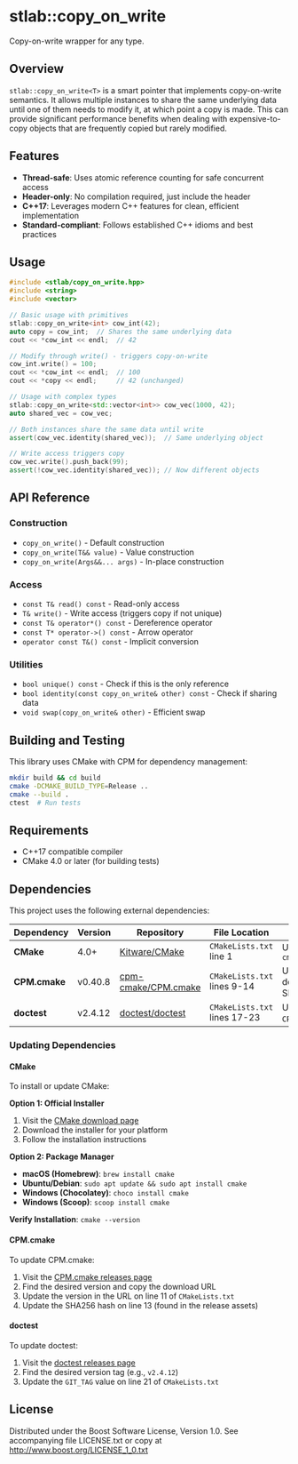 # stlab::copy_on_write

Copy-on-write wrapper for any type.

## Overview

`stlab::copy_on_write<T>` is a smart pointer that implements copy-on-write semantics. It allows multiple instances to share the same underlying data until one of them needs to modify it, at which point a copy is made. This can provide significant performance benefits when dealing with expensive-to-copy objects that are frequently copied but rarely modified.

## Features

- **Thread-safe**: Uses atomic reference counting for safe concurrent access
- **Header-only**: No compilation required, just include the header
- **C++17**: Leverages modern C++ features for clean, efficient implementation
- **Standard-compliant**: Follows established C++ idioms and best practices

## Usage

```cpp
#include <stlab/copy_on_write.hpp>
#include <string>
#include <vector>

// Basic usage with primitives
stlab::copy_on_write<int> cow_int(42);
auto copy = cow_int;  // Shares the same underlying data
cout << *cow_int << endl;  // 42

// Modify through write() - triggers copy-on-write
cow_int.write() = 100;
cout << *cow_int << endl;  // 100
cout << *copy << endl;     // 42 (unchanged)

// Usage with complex types
stlab::copy_on_write<std::vector<int>> cow_vec(1000, 42);
auto shared_vec = cow_vec;

// Both instances share the same data until write
assert(cow_vec.identity(shared_vec));  // Same underlying object

// Write access triggers copy
cow_vec.write().push_back(99);
assert(!cow_vec.identity(shared_vec)); // Now different objects
```

## API Reference

### Construction
- `copy_on_write()` - Default construction
- `copy_on_write(T&& value)` - Value construction
- `copy_on_write(Args&&... args)` - In-place construction

### Access
- `const T& read() const` - Read-only access
- `T& write()` - Write access (triggers copy if not unique)
- `const T& operator*() const` - Dereference operator
- `const T* operator->() const` - Arrow operator
- `operator const T&() const` - Implicit conversion

### Utilities
- `bool unique() const` - Check if this is the only reference
- `bool identity(const copy_on_write& other) const` - Check if sharing data
- `void swap(copy_on_write& other)` - Efficient swap

## Building and Testing

This library uses CMake with CPM for dependency management:

```bash
mkdir build && cd build
cmake -DCMAKE_BUILD_TYPE=Release ..
cmake --build .
ctest  # Run tests
```

## Requirements

- C++17 compatible compiler
- CMake 4.0 or later (for building tests)

## Dependencies

This project uses the following external dependencies:

| Dependency | Version | Repository | File Location | Update Instructions |
|------------|---------|------------|---------------|-------------------|
| **CMake** | 4.0+ | [Kitware/CMake](https://github.com/Kitware/CMake) | `CMakeLists.txt` line 1 | Update `VERSION` in `cmake_minimum_required()` |
| **CPM.cmake** | v0.40.8 | [cpm-cmake/CPM.cmake](https://github.com/cpm-cmake/CPM.cmake) | `CMakeLists.txt` lines 9-14 | Update version in download URL and SHA256 hash |
| **doctest** | v2.4.12 | [doctest/doctest](https://github.com/doctest/doctest) | `CMakeLists.txt` lines 17-23 | Update `GIT_TAG` in `CPMAddPackage` call |

### Updating Dependencies

#### CMake
To install or update CMake:

**Option 1: Official Installer**
1. Visit the [CMake download page](https://cmake.org/download/)
2. Download the installer for your platform
3. Follow the installation instructions

**Option 2: Package Manager**
- **macOS (Homebrew)**: `brew install cmake`
- **Ubuntu/Debian**: `sudo apt update && sudo apt install cmake`
- **Windows (Chocolatey)**: `choco install cmake`
- **Windows (Scoop)**: `scoop install cmake`

**Verify Installation**: `cmake --version`

#### CPM.cmake
To update CPM.cmake:
1. Visit the [CPM.cmake releases page](https://github.com/cpm-cmake/CPM.cmake/releases)
2. Find the desired version and copy the download URL
3. Update the version in the URL on line 11 of `CMakeLists.txt`
4. Update the SHA256 hash on line 13 (found in the release assets)

#### doctest
To update doctest:
1. Visit the [doctest releases page](https://github.com/doctest/doctest/releases)
2. Find the desired version tag (e.g., `v2.4.12`)
3. Update the `GIT_TAG` value on line 21 of `CMakeLists.txt`

## License

Distributed under the Boost Software License, Version 1.0.
See accompanying file LICENSE.txt or copy at http://www.boost.org/LICENSE_1_0.txt 
